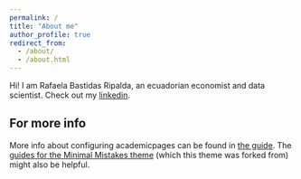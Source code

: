 ```yaml
---
permalink: /
title: "About me"
author_profile: true
redirect_from: 
  - /about/
  - /about.html
---
```


Hi! I am Rafaela Bastidas Ripalda, an ecuadorian economist and data scientist. Check out my [linkedin](https://www.linkedin.com/in/rafabastidasr/).


For more info
------
More info about configuring academicpages can be found in [the guide](https://academicpages.github.io/markdown/). The [guides for the Minimal Mistakes theme](https://mmistakes.github.io/minimal-mistakes/docs/configuration/) (which this theme was forked from) might also be helpful.
